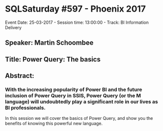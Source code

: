 # SQLSaturday #597 - Phoenix 2017
Event Date: 25-03-2017 - Session time: 13:00:00 - Track: BI Information Delivery
## Speaker: Martin Schoombee
## Title: Power Query: The basics
## Abstract:
### With the increasing popularity of Power BI and the future inclusion of Power Query in SSIS, Power Query (or the M language) will undoubtedly play a significant role in our lives as BI professionals. 

In this session we will cover the basics of Power Query, and show you the benefits of knowing this powerful new language.
